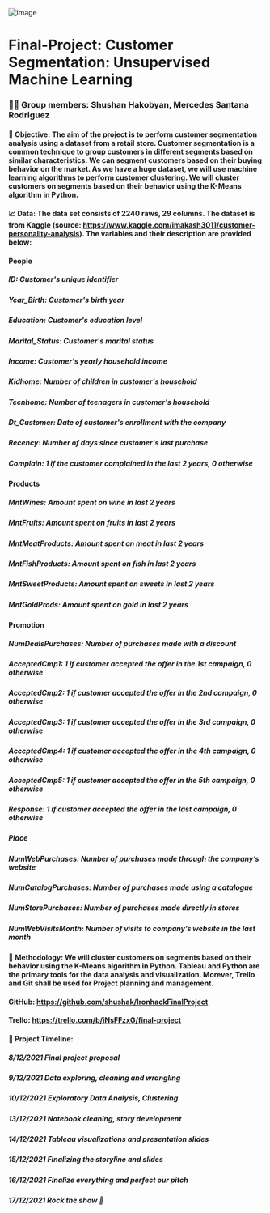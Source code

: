 ![image](https://user-images.githubusercontent.com/92653239/145252930-5e3535f2-dc2d-4084-bad4-70eb582865ae.png)
# **Final-Project**: Customer Segmentation: Unsupervised Machine Learning
### 👩‍💻 **Group members**: Shushan Hakobyan, Mercedes Santana Rodriguez
#### 🔭 **Objective**: The aim of the project is to perform customer segmentation analysis using a dataset from a retail store. Customer segmentation is a common technique to group customers in different segments based on similar characteristics. We can segment customers based on their buying behavior on the market. As we have a huge dataset, we will use machine learning algorithms to perform customer clustering. We will cluster customers on segments based on their behavior using the K-Means algorithm in Python.

#### 📈 **Data**: The data set consists of 2240 raws, 29 columns. The dataset is from Kaggle (source: https://www.kaggle.com/imakash3011/customer-personality-analysis). The variables and their description are provided below:


#### People

##### ID: Customer's unique identifier
##### Year_Birth: Customer's birth year
##### Education: Customer's education level
##### Marital_Status: Customer's marital status
##### Income: Customer's yearly household income
##### Kidhome: Number of children in customer's household
##### Teenhome: Number of teenagers in customer's household
##### Dt_Customer: Date of customer's enrollment with the company
##### Recency: Number of days since customer's last purchase
##### Complain: 1 if the customer complained in the last 2 years, 0 otherwise

#### Products

##### MntWines: Amount spent on wine in last 2 years
##### MntFruits: Amount spent on fruits in last 2 years
##### MntMeatProducts: Amount spent on meat in last 2 years
##### MntFishProducts: Amount spent on fish in last 2 years
##### MntSweetProducts: Amount spent on sweets in last 2 years
##### MntGoldProds: Amount spent on gold in last 2 years

#### Promotion

##### NumDealsPurchases: Number of purchases made with a discount
##### AcceptedCmp1: 1 if customer accepted the offer in the 1st campaign, 0 otherwise
##### AcceptedCmp2: 1 if customer accepted the offer in the 2nd campaign, 0 otherwise
##### AcceptedCmp3: 1 if customer accepted the offer in the 3rd campaign, 0 otherwise
##### AcceptedCmp4: 1 if customer accepted the offer in the 4th campaign, 0 otherwise
##### AcceptedCmp5: 1 if customer accepted the offer in the 5th campaign, 0 otherwise
##### Response: 1 if customer accepted the offer in the last campaign, 0 otherwise

##### Place

##### NumWebPurchases: Number of purchases made through the company’s website
##### NumCatalogPurchases: Number of purchases made using a catalogue
##### NumStorePurchases: Number of purchases made directly in stores
##### NumWebVisitsMonth: Number of visits to company’s website in the last month

#### 🔬 **Methodology**: We will cluster customers on segments based on their behavior using the K-Means algorithm in Python. Tableau and Python are the primary tools for the data analysis and visualization. Morever, Trello and Git shall be used for Project planning and management. 
#### GitHub: https://github.com/shushak/IronhackFinalProject 
#### Trello: https://trello.com/b/iNsFFzxG/final-project

#### 📅 **Project Timeline**:
##### 8/12/2021 Final project proposal 
##### 9/12/2021 Data exploring, cleaning and wrangling 
##### 10/12/2021 Exploratory Data Analysis, Clustering 
##### 13/12/2021 Notebook cleaning, story development 
##### 14/12/2021 Tableau visualizations and presentation slides
##### 15/12/2021 Finalizing the storyline and slides
##### 16/12/2021 Finalize everything and perfect our pitch 
##### 17/12/2021 Rock the show 🎉



